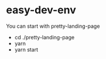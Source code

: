 # easy-dev-env

You can start with pretty-landing-page
- cd ./pretty-landing-page
- yarn
- yarn start